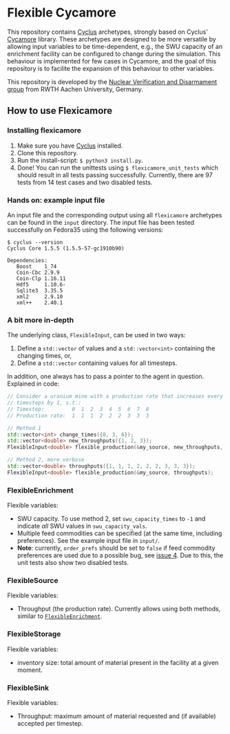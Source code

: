 # Flexible Cycamore
This repository contains [Cyclus](https://github.com/cyclus/cyclus) archetypes,
strongly based on Cyclus' [Cycamore](https://github.com/cyclus/cycamore)
library.
These archetypes are designed to be more versatile by allowing input variables
to be time-dependent, e.g., the SWU capacity of an enrichment facility can be
configured to change during the simulation.
This behaviour is implemented for few cases in Cycamore, and the goal of this
repository is to facilite the expansion of this behaviour to other variables.

This repository is developed by the
[Nuclear Verification and Disarmament group](https://www.nvd.rwth-aachen.de/)
from RWTH Aachen University, Germany.

## How to use Flexicamore
### Installing flexicamore
1. Make sure you have [Cyclus](https://github.com/cyclus/cyclus) installed.
2. Clone this repository.
3. Run the install-script: `$ python3 install.py`.
4. Done!
   You can run the unittests using `$ flexicamore_unit_tests` which should
   result in all tests passing successfully.
   Currently, there are 97 tests from 14 test cases and two disabled tests.

### Hands on: example input file
An input file and the corresponding output using all `flexicamore` archetypes
can be found in the `input` directory.
The input file has been tested successfully on Fedora35 using the following
versions:
```
$ cyclus --version
Cyclus Core 1.5.5 (1.5.5-57-gc1910b90)

Dependencies:
   Boost    1_74
   Coin-Cbc 2.9.9
   Coin-Clp 1.16.11
   Hdf5     1.10.6-
   Sqlite3  3.35.5
   xml2     2.9.10
   xml++    2.40.1
```

### A bit more in-depth
The underlying class, `FlexibleInput`, can be used in two ways:
1. Define a `std::vector` of values and a `std::vector<int>` containing the
   changing times, or,
2. Define a `std::vector` containing values for all timesteps.

In addition, one always has to pass a pointer to the agent in question.
Explained in code:
```cpp
// Consider a uranium mine with a production rate that increases every three
// timesteps by 1, s.t.:
// Timestep:         0  1  2  3  4  5  6  7  8
// Production rate:  1  1  1  2  2  2  3  3  3

// Method 1
std::vector<int> change_times({0, 3, 6});
std::vector<double> new_throughputs({1, 2, 3});
FlexibleInput<double> flexible_production(&my_source, new_throughputs, change_times);

// Method 2, more verbose
std::vector<double> throughputs({1, 1, 1, 2, 2, 2, 3, 3, 3});
FlexibleInput<double> flexible_production(&my_source, throughputs);
```

### FlexibleEnrichment
Flexible variables:
- SWU capacity.
  To use method 2, set `swu_capacity_times` to `-1` and indicate *all* SWU
  values in `swu_capacity_vals`.
- Multiple feed commodities can be specified (at the same time, including
  preferences). See the example input file in `input/`.
- __Note__: currently, `order_prefs` should be set to `false` if feed commodity
  preferences are used due to a possible bug, see
  [issue 4](https://git.rwth-aachen.de/nvd/fuel-cycle/flexicamore/-/issues/4).
  Due to this, the unit tests also show two disabled tests.

### FlexibleSource
Flexible variables:
- Throughput (the production rate). Currently allows using both methods, similar
  to [`FlexibleEnrichment`](#flexibleenrichment).

### FlexibleStorage
Flexible variables:
- inventory size: total amount of material present in the facility at a given
  moment.

### FlexibleSink
Flexible variables:
- Throughput: maximum amount of material requested and (if available) accepted
  per timestep.
